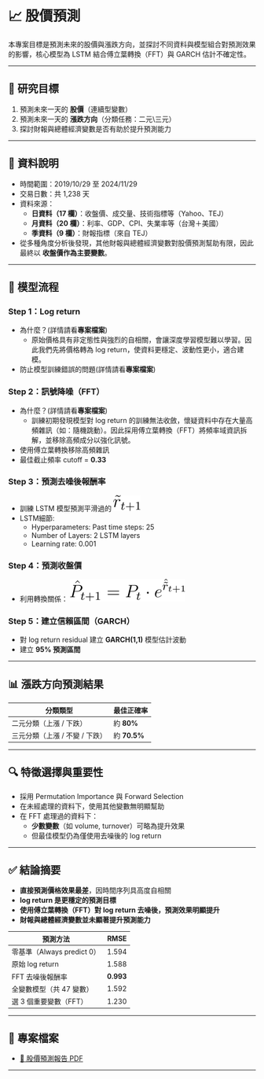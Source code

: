 # 📈 股價預測

本專案目標是預測未來的股價與漲跌方向，並探討不同資料與模型組合對預測效果的影響，核心模型為 LSTM 結合傅立葉轉換（FFT）與 GARCH 估計不確定性。

---

## 🎯 研究目標

1. 預測未來一天的 **股價**（連續型變數）
2. 預測未來一天的 **漲跌方向**（分類任務：二元\三元）
3. 探討財報與總體經濟變數是否有助於提升預測能力

---

## 🧾 資料說明

- 時間範圍：2019/10/29 至 2024/11/29
- 交易日數：共 1,238 天
- 資料來源：
  - **日資料（17 欄）**：收盤價、成交量、技術指標等（Yahoo、TEJ）
  - **月資料（20 欄）**：利率、GDP、CPI、失業率等（台灣＋美國）
  - **季資料（9 欄）**：財報指標（來自 TEJ）
- 從多種角度分析後發現，其他財報與總體經濟變數對股價預測幫助有限，因此最終以 **收盤價作為主要變數**。

---

## 🔧 模型流程

### Step 1：Log return
- 為什麼？(詳情請看**專案檔案**)
  - 原始價格具有非定態性與強烈的自相關，會讓深度學習模型難以學習。因此我們先將價格轉為 log return，使資料更穩定、波動性更小，適合建模。
- 防止模型訓練錯誤的問題(詳情請看**專案檔案**)

### Step 2：訊號降噪（FFT）
- 為什麼？(詳情請看**專案檔案**)
  - 訓練初期發現模型對 log return 的訓練無法收斂，懷疑資料中存在大量高頻雜訊（如：隨機跳動）。因此採用傅立葉轉換（FFT）將頻率域資訊拆解，並移除高頻成分以強化訊號。
- 使用傅立葉轉換移除高頻雜訊
- 最佳截止頻率 cutoff = **0.33**

### Step 3：預測去噪後報酬率
- 訓練 LSTM 模型預測平滑過的 ![預測公式](./CodeCogsEqn%20(1).svg)
- LSTM細節:
  - Hyperparameters: Past time steps: 25
  - Number of Layers: 2 LSTM layers
  - Learning rate: 0.001

### Step 4：預測收盤價
- 利用轉換關係：
  ![預測公式](./CodeCogsEqn.svg)

### Step 5：建立信賴區間（GARCH）
- 對 log return residual 建立 **GARCH(1,1)** 模型估計波動
- 建立 **95% 預測區間**

---

## 📊 漲跌方向預測結果

| 分類類型   | 最佳正確率 |
|------------|------------|
| 二元分類（上漲 / 下跌） | 約 **80%** |
| 三元分類（上漲 / 不變 / 下跌） | 約 **70.5%** |

---

## 🔍 特徵選擇與重要性

- 採用 Permutation Importance 與 Forward Selection
- 在未經處理的資料下，使用其他變數無明顯幫助
- 在 FFT 處理過的資料下：
  - **少數變數**（如 volume, turnover）可略為提升效果
  - 但最佳模型仍為僅使用去噪後的 log return

---

## ✅ 結論摘要

- **直接預測價格效果最差**，因時間序列具高度自相關
- **log return 是更穩定的預測目標**
- **使用傅立葉轉換（FFT）對 log return 去噪後，預測效果明顯提升**
- **財報與總體經濟變數並未顯著提升預測能力**

| 預測方法                 | RMSE   |
|--------------------------|--------|
| 零基準（Always predict 0） | 1.594  |
| 原始 log return          | 1.588  |
| FFT 去噪後報酬率          | **0.993** |
| 全變數模型（共 47 變數）   | 1.592  |
| 選 3 個重要變數（FFT）     | 1.230  |

---

## 📁 專案檔案

- [📄 股價預測報告 PDF](./統實_final_report.pdf)

---
